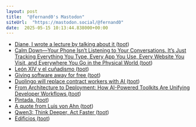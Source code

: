 ```yaml
---
layout: post
title:  "@fernand0's Mastodon"
siteUrl:  "https://mastodon.social/@fernand0"
date:  2025-05-15 10:13:44.838000+00:00
---
```

*  [Diane, I wrote a lecture by talking about it ](https://interconnected.org/home/2025/03/20/dian) ([toot](https://mastodon.social/@fernand0/114511316571678997))
*  [Calm Down—Your Phone Isn’t Listening to Your Conversations. It’s Just Tracking Everything You Type, Every App You Use, Every Website You Visit, and Everywhere You Go in the Physical World ](https://www.mcsweeneys.net/articles/calm-down-your-phone-isnt-listening-to-your-conversations-its-just-tracking-everything-you-type-every-app-you-use-every-website-you-visit-and-everywhere-you-go-in-the-physical-worl) ([toot](https://mastodon.social/@fernand0/114511155533602873))
*  [León XIV y el cuñadismo ](https://www.vidanuevadigital.com/blog/leon-xiv-y-el-cunadismo) ([toot](https://mastodon.social/@fernand0/114510844876559468))
*  [Giving software away for free ](https://simonwillison.net/2025/Apr/28/give-it-away-for-free/#atom-everythin) ([toot](https://mastodon.social/@fernand0/114509306456958848))
*  [Duolingo will replace contract workers with AI ](https://www.theverge.com/news/657594/duolingo-ai-first-replace-contract-worker) ([toot](https://mastodon.social/@fernand0/114507291343565728))
*  [From Architecture to Deployment: How AI-Powered Toolkits Are Unifying Developer Workflows ](https://www.infoq.com/news/2025/05/ai-toolkit-unify-workflows) ([toot](https://mastodon.social/@fernand0/114507130856053934))
*  [Pintada. ](https://avecesunafoto.wordpress.com/2025/05/13/pintada-2) ([toot](https://mastodon.social/@fernand0/114507031767253409))
*  [A quote from Luis von Ahn ](https://simonwillison.net/2025/Apr/28/luis-von-ahn) ([toot](https://mastodon.social/@fernand0/114506869727720483))
*  [Qwen3: Think Deeper, Act Faster ](https://qwenlm.github.io/blog/qwen3) ([toot](https://mastodon.social/@fernand0/114506748784271122))
*  [Edificios ](https://www.flickr.com/photos/fernand0/54479645995) ([toot](https://mastodon.social/@fernand0/114506352779512184))
